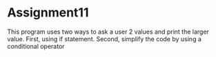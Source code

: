 # Assignment11
This program uses two ways to ask a user 2 values and print the larger value. First, using if statement. Second, simplify the code by using a conditional operator
